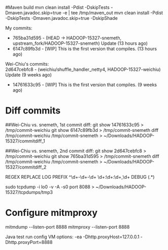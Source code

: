 #Maven build
mvn clean install -Pdist -DskipTests  -Dmaven.javadoc.skip=true -e | tee /tmp/maven_out
mvn clean install -Pdist -DskipTests  -Dmaven.javadoc.skip=true -DskipShade

My commits: 
* 765ba31d595 - (HEAD -> HADOOP-15327-snemeth, upstream_fork/HADOOP-15327-snemeth) Update (13 hours ago) <Szilard Nemeth>
* 6147c89fb3d - [WIP] This is the first version that compiles. (13 hours ago) <Szilard Nemeth>

Wei-Chiu's commits:  
2d647cebfc8 - (weichiu/shuffle_handler_netty4, HADOOP-15327-weichiu) Update (9 weeks ago) <Wei-Chiu Chuang>
* 14761633c95 - [WIP] This is the first version that compiles. (9 weeks ago) <Wei-Chiu Chuang>


# Diff commits
##Wei-Chiu vs. snemeth, 1st commit diff:
git show 14761633c95 > /tmp/commit-weichiu
git show 6147c89fb3d > /tmp/commit-snemeth
diff /tmp/commit-weichiu /tmp/commit-snemeth > ~/Downloads/HADOOP-15327/commitdiff_1

##Wei-Chiu vs. snemeth, 2nd commit diff:
git show 2d647cebfc8 > /tmp/commit-weichiu
git show 765ba31d595 > /tmp/commit-snemeth
diff /tmp/commit-weichiu /tmp/commit-snemeth > ~/Downloads/HADOOP-15327/commitdiff_2


REGEX REPLACE LOG PREFIX
^\d+-\d+-\d+ \d+:\d+:\d+,\d+ DEBUG (.*)


sudo tcpdump -i lo0 -v -A -s0 port 8088 > ~/Downloads/HADOOP-15327/tcpdumps/tmp3



# Configure mitmproxy

mitmdump --listen-port 8888
mitmproxy --listen-port 8888

Java test run config VM options: -ea -Dhttp.proxyHost=127.0.0.1 -Dhttp.proxyPort=8888